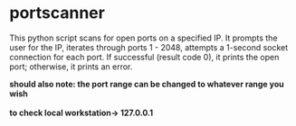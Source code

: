 # portscanner
This python script scans for open ports on a specified IP. It prompts the user for the IP, iterates through ports 1 - 2048, attempts a 1-second socket connection for each port. If successful (result code 0), it prints the open port; otherwise, it prints an error. 


**should also note: the port range can be changed to whatever range you wish**<br></br>
**to check local workstation-> 127.0.0.1**
